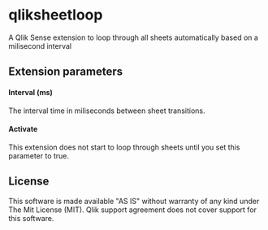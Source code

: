 # qliksheetloop
A Qlik Sense extension to loop through all sheets automatically based on a milisecond interval

## Extension parameters

#### Interval (ms)
The interval time in miliseconds between sheet transitions.

#### Activate
This extension does not start to loop through sheets until you set this parameter to true.

## License
This software is made available "AS IS" without warranty of any kind under The Mit License (MIT). Qlik support agreement does not cover support for this software.
